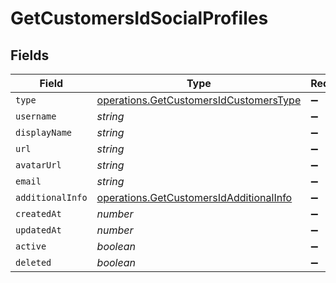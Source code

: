 # GetCustomersIdSocialProfiles


## Fields

| Field                                                                                              | Type                                                                                               | Required                                                                                           | Description                                                                                        |
| -------------------------------------------------------------------------------------------------- | -------------------------------------------------------------------------------------------------- | -------------------------------------------------------------------------------------------------- | -------------------------------------------------------------------------------------------------- |
| `type`                                                                                             | [operations.GetCustomersIdCustomersType](../../models/operations/getcustomersidcustomerstype.md)   | :heavy_minus_sign:                                                                                 | N/A                                                                                                |
| `username`                                                                                         | *string*                                                                                           | :heavy_minus_sign:                                                                                 | N/A                                                                                                |
| `displayName`                                                                                      | *string*                                                                                           | :heavy_minus_sign:                                                                                 | N/A                                                                                                |
| `url`                                                                                              | *string*                                                                                           | :heavy_minus_sign:                                                                                 | N/A                                                                                                |
| `avatarUrl`                                                                                        | *string*                                                                                           | :heavy_minus_sign:                                                                                 | N/A                                                                                                |
| `email`                                                                                            | *string*                                                                                           | :heavy_minus_sign:                                                                                 | N/A                                                                                                |
| `additionalInfo`                                                                                   | [operations.GetCustomersIdAdditionalInfo](../../models/operations/getcustomersidadditionalinfo.md) | :heavy_minus_sign:                                                                                 | N/A                                                                                                |
| `createdAt`                                                                                        | *number*                                                                                           | :heavy_minus_sign:                                                                                 | N/A                                                                                                |
| `updatedAt`                                                                                        | *number*                                                                                           | :heavy_minus_sign:                                                                                 | N/A                                                                                                |
| `active`                                                                                           | *boolean*                                                                                          | :heavy_minus_sign:                                                                                 | N/A                                                                                                |
| `deleted`                                                                                          | *boolean*                                                                                          | :heavy_minus_sign:                                                                                 | N/A                                                                                                |